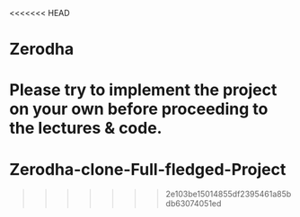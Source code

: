 <<<<<<< HEAD
# Zerodha
Please try to implement the project on your own before proceeding to the lectures &amp; code.
=======
# Zerodha-clone-Full-fledged-Project
>>>>>>> 2e103be15014855df2395461a85bdb63074051ed

